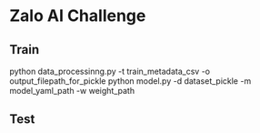 # Zalo AI Challenge

## Train
python data_processinng.py -t train_metadata_csv -o output_filepath_for_pickle
python model.py -d dataset_pickle -m model_yaml_path -w weight_path

## Test